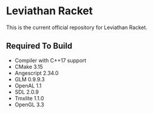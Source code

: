 # Leviathan Racket
This is the current official repository for Leviathan Racket.
## Required To Build
- Compiler with C++17 support
- CMake 3.15
- Angescript 2.34.0
- GLM 0.9.9.3
- OpenAL 1.1
- SDL 2.0.9
- Tmxlite 1.1.0
- OpenGL 3.3